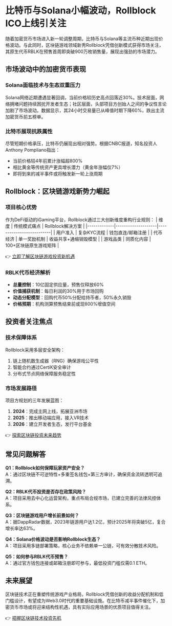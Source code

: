 # 比特币与Solana小幅波动，Rollblock ICO上线引关注

随着加密货币市场进入新一轮调整周期，比特币与Solana等主流币种近期出现价格波动。与此同时，区块链游戏领域新秀Rollblock凭借创新模式获得市场关注，其原生代币RBLK在预售首周即突破900万枚销售量，展现出强劲的市场潜力。

## 市场波动中的加密货币表现
### Solana面临技术与生态双重压力
Solana网络近期遭遇显著回调，当前价格较历史高点回落近30%。技术层面，网络拥堵问题持续困扰开发者生态；社区层面，头部项目方创始人之间的争议性言论加剧了市场波动。数据显示，其24小时交易量已从峰值时期下降60%，跌出主流加密货币前五榜单。

### 比特币展现抗跌属性
尽管短期价格承压，比特币仍展现出相对强势。根据CNBC报道，知名投资人Anthony Pompliano指出：
- 当前价格较4年前累计涨幅超800%
- 相比黄金等传统资产更具增长潜力（黄金年涨幅仅7%）
- 即将到来的减半事件或将触发新一轮上涨周期

## Rollblock：区块链游戏新势力崛起
### 项目核心优势
作为DeFi驱动的iGaming平台，Rollblock通过三大创新维度重构行业规则：
| 维度        | 传统模式痛点       | Rollblock解决方案          |
|-------------|--------------------|--------------------------|
| 用户准入    | 复杂KYC流程        | 钱包直连/邮箱注册          |
| 代币经济    | 单一奖励机制       | 收益共享+通缩销毁模型      |
| 游戏品类    | 同质化内容         | 100+区块链原生游戏矩阵     |

👉 [立即了解区块链游戏投资新机遇](https://bit.ly/okx_welcome)

### RBLK代币经济解析
- **总量控制**：10亿固定供应量，预售仅释放60%
- **价值捕获机制**：每日利润的30%用于市场回购
- **动态分配模型**：回购代币50%分配给持币者，50%永久销毁
- **价格预期**：机构测算预售结束前或现800%增值空间

## 投资者关注焦点
### 技术保障体系
Rollblock采用多层安全架构：
1. 链上随机数生成器（RNG）确保游戏公平性
2. 智能合约通过CertiK安全审计
3. 分布式节点网络保障服务稳定性

### 市场发展路径
项目方规划的三年发展蓝图：
1. **2024**：完成主网上线，拓展亚洲市场
2. **2025**：推出移动端应用，接入VR技术
3. **2026**：建立开发者生态，发行平台基金

👉 [探索区块链投资未来趋势](https://bit.ly/okx_welcome)

## 常见问题解答
**Q1：Rollblock如何保障玩家资产安全？**  
A：通过区块链不可逆特性+多重签名钱包+第三方审计，确保资金流转透明可追溯。

**Q2：RBLK代币投资是否存在政策风险？**  
A：项目采用去中心化运营架构，重点布局合规市场，已建立完善的法律风控体系。

**Q3：区块链游戏用户增长前景如何？**  
A：据DappRadar数据，2023年链游用户达1.2亿，预计2025年将突破5亿，复合增长率达63%。

**Q4：Solana价格波动是否影响Rollblock生态？**  
A：项目采用多链部署策略，核心业务不依赖单一公链，可有效分散技术风险。

**Q5：如何参与RBLK代币预售？**  
A：通过官方钱包连接或邮箱注册即可参与，最低投资门槛仅需0.1 ETH。

## 未来展望
区块链技术正在重塑传统游戏产业格局，Rollblock凭借创新的收益分配机制和低门槛设计，有望成为Web3.0时代的重要基础设施。在比特币减半事件催化下，加密货币市场或将迎来结构性机遇，具有实际应用场景的优质项目值得关注。

👉 [把握区块链技术投资先机](https://bit.ly/okx_welcome)
